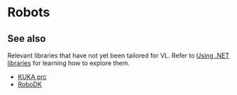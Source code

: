 # Robots

## See also
Relevant libraries that have not yet been tailored for VL. Refer to [Using .NET libraries](../extending/using-net-libraries.md) for learning how to explore them.
* [KUKA prc](https://www.robotsinarchitecture.org/kuka-prc)
* [RoboDK](https://robodk.com/doc/en/CsAPI/index.html)